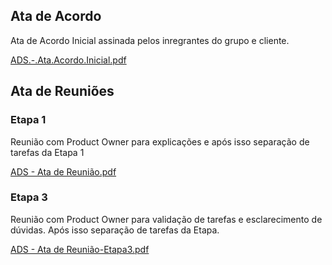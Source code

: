 ## Ata de Acordo
 Ata de Acordo Inicial assinada pelos inregrantes do grupo e cliente.

[ADS.-.Ata.Acordo.Inicial.pdf](https://github.com/ICEI-PUC-Minas-PMV-ADS/pmv-ads-2024-1-e5-proj-homeoffice-organizer-t6/files/15282663/ADS.-.Ata.Acordo.Inicial.pdf)


## Ata de Reuniões

### Etapa 1

Reunião com Product Owner para explicações e após isso separação de tarefas da Etapa 1

[ADS - Ata de Reunião.pdf](https://github.com/ICEI-PUC-Minas-PMV-ADS/pmv-ads-2024-1-e5-proj-homeoffice-organizer-t6/files/14466233/ADS.-.Ata.de.Reuniao.pdf)

### Etapa 3

Reunião com Product Owner para validação de tarefas e esclarecimento de dúvidas. Após isso separação de tarefas da Etapa.

[ADS - Ata de Reunião-Etapa3.pdf](https://github.com/ICEI-PUC-Minas-PMV-ADS/pmv-ads-2024-1-e5-proj-homeoffice-organizer-t6/files/15289745/ADS.-.Ata.de.Reuniao-Etapa3.pdf)


